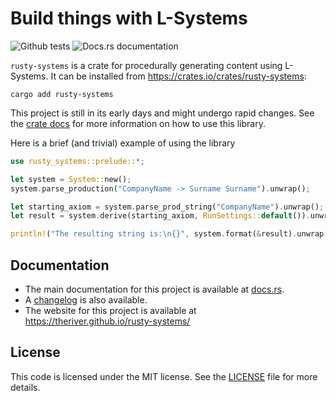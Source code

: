 # Build things with L-Systems
![Github tests](https://github.com/TheRiver/rusty-systems/actions/workflows/rust.yml/badge.svg)
![Docs.rs documentation](https://img.shields.io/docsrs/rusty-systems)

`rusty-systems` is a crate for procedurally generating content using L-Systems. It can be installed
from https://crates.io/crates/rusty-systems:

```shell
cargo add rusty-systems
```

This project is still in its early days and might undergo rapid changes. See the 
[crate docs][docs] for more information on how to use this library.


Here is a brief (and trivial) example of using the library

```rust
use rusty_systems::prelude::*;

let system = System::new();
system.parse_production("CompanyName -> Surname Surname").unwrap();

let starting_axiom = system.parse_prod_string("CompanyName").unwrap();
let result = system.derive(starting_axiom, RunSettings::default()).unwrap().unwrap();

println!("The resulting string is:\n{}", system.format(&result).unwrap());

```

## Documentation

* The main documentation for this project is available at [docs.rs][docs].
* A [changelog][changelog] is also available. 
* The website for this project is available at https://theriver.github.io/rusty-systems/

## License

This code is licensed under the MIT license. See the [LICENSE][license]
file for more details.

[docs]: https://docs.rs/rusty-systems/latest/rusty_systems/
[license]: https://github.com/TheRiver/rusty-systems/blob/main/LICENSE
[changelog]: https://github.com/TheRiver/rusty-systems/blob/main/CHANGELOG.md
